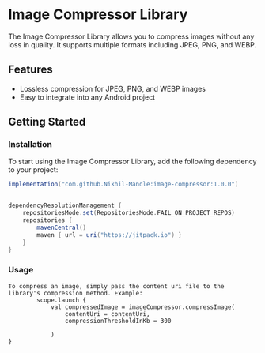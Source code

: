 # Image Compressor Library

The Image Compressor Library allows you to compress images without any loss in quality. It supports multiple formats including JPEG, PNG, and WEBP.

## Features
- Lossless compression for JPEG, PNG, and WEBP images
- Easy to integrate into any Android project

## Getting Started

### Installation

To start using the Image Compressor Library, add the following dependency to your project:

```gradle
implementation("com.github.Nikhil-Mandle:image-compressor:1.0.0")


dependencyResolutionManagement {
    repositoriesMode.set(RepositoriesMode.FAIL_ON_PROJECT_REPOS)
    repositories {
        mavenCentral()
        maven { url = uri("https://jitpack.io") }
    }
}
```

### Usage
```
To compress an image, simply pass the content uri file to the library's compression method. Example:
        scope.launch {
            val compressedImage = imageCompressor.compressImage(
                contentUri = contentUri,
                compressionThresholdInKb = 300

            )
}
```
